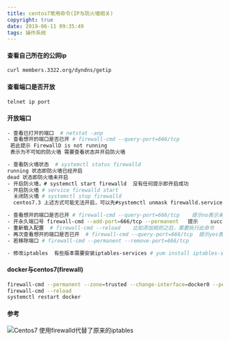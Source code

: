 ```yaml
---
title: centos7常用命令(IP与防火墙相关)
copyright: true
date: 2019-06-11 09:35:49
tags: 操作系统
---
```


#### 查看自己所在的公网ip
```bash
curl members.3322.org/dyndns/getip  
```
#### 查看端口是否开放
```bash
telnet ip port
```
<!--more-->
#### 开放端口
```bash
- 查看已打开的端口  # netstat -anp
- 查看想开的端口是否已开 # firewall-cmd --query-port=666/tcp
 若此提示 FirewallD is not running
 表示为不可知的防火墙 需要查看状态并开启防火墙

- 查看防火墙状态  # systemctl status firewalld
running 状态即防火墙已经开启
dead 状态即防火墙未开启
- 开启防火墙，# systemctl start firewalld  没有任何提示即开启成功
- 开启防火墙 # service firewalld start  
  关闭防火墙 # systemctl stop firewalld
  centos7.3 上述方式可能无法开启，可以先#systemctl unmask firewalld.service 然后 # systemctl start firewalld.service

- 查看想开的端口是否已开 # firewall-cmd --query-port=666/tcp    提示no表示未开
- 开永久端口号 firewall-cmd --add-port=666/tcp --permanent   提示    success 表示成功
- 重新载入配置  # firewall-cmd --reload    比如添加规则之后，需要执行此命令
- 再次查看想开的端口是否已开  # firewall-cmd --query-port=666/tcp  提示yes表示成功
- 若移除端口 # firewall-cmd --permanent --remove-port=666/tcp

- 修改iptables  有些版本需要安装iptables-services # yum install iptables-services 然后修改进目录 /etc/sysconfig/iptables   修改内容
```

#### docker与centos7(firewall)
```bash
firewall-cmd --permanent --zone=trusted --change-interface=docker0 --permanent
firewall-cmd --reload
systemctl restart docker
```


#### 参考
![Centos7 使用firewalld代替了原来的iptables](http://www.127n.com/?id=100)
